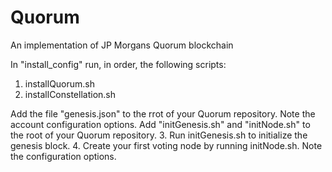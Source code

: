 # Quorum
An implementation of JP Morgans Quorum blockchain

In "install_config" run, in order, the following scripts:

1. installQuorum.sh
2. installConstellation.sh

Add the file "genesis.json" to the rrot of your Quorum repository. Note the account configuration options.
Add "initGenesis.sh" and "initNode.sh" to the root of your Quorum repository.
3. Run initGenesis.sh to initialize the genesis block.
4. Create your first voting node by running initNode.sh. Note the configuration options.